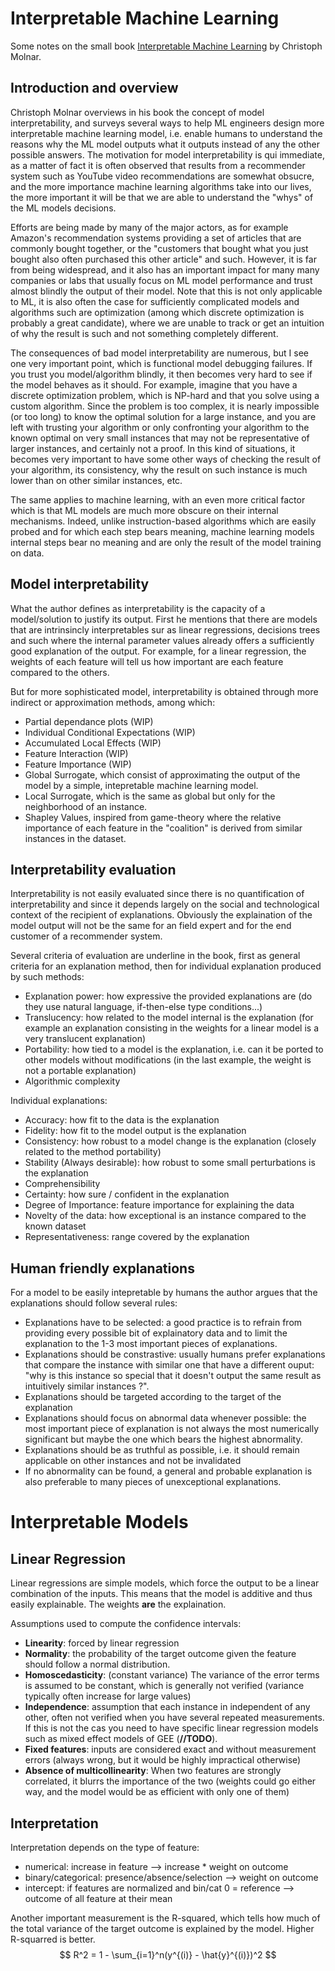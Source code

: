 # Interpretable Machine Learning
Some notes on the small book [Interpretable Machine Learning](https://christophm.github.io/interpretable-ml-book/) by Christoph Molnar.

## Introduction and overview
Christoph Molnar overviews in his book the concept of model interpretability, and surveys several ways to help ML engineers design more interpretable machine learning model, i.e. enable humans to understand the reasons why the ML model outputs what it outputs instead of any the other possible answers.
The motivation for model interpretability is qui immediate, as a matter of fact it is often observed that results from a recommender system such as YouTube video recommendations are somewhat obsucre, and the more importance machine learning algorithms take into our lives, the more important it will be that we are able to understand the "whys" of the ML models decisions.

Efforts are being made by many of the major actors, as for example Amazon's recommendation systems providing a set of articles that are commonly bought together, or the "customers that bought what you just bought also often purchased this other article" and such. 
However, it is far from being widespread, and it also has an important impact for many many companies or labs that usually focus on ML model performance and trust almost blindly the output of their model. 
Note that this is not only applicable to ML, it is also often the case for sufficiently complicated models and algorithms such are optimization (among which discrete optimization is probably a great candidate), where we are unable to track or get an intuition of why the result is such and not something completely different.

The consequences of bad model interpretability are numerous, but I see one very important point, which is functional model debugging failures.
If you trust you model/algorithm blindly, it then becomes very hard to see if the model behaves as it should. 
For example, imagine that you have a discrete optimization problem, which is NP-hard and that you solve using a custom algorithm. 
Since the problem is too complex, it is nearly impossible (or too long) to know the optimal solution for a large instance, and you are left with trusting your algorithm or only confronting your algorithm to the known optimal on very small instances that may not be representative of larger instances, and certainly not a proof. 
In this kind of situations, it becomes very important to have some other ways of checking the result of your algorithm, its consistency, why the result on such instance is much lower than on other similar instances, etc.

The same applies to machine learning, with an even more critical factor which is that ML models are much more obscure on their internal mechanisms.
Indeed, unlike instruction-based algorithms which are easily probed and for which each step bears meaning, machine learning models internal steps bear no meaning and are only the result of the model training on data.

## Model interpretability
What the author defines as interpretability is the capacity of a model/solution to justify its output. 
First he mentions that there are models that are intrinsincly interpretables sur as linear regressions, decisions trees and such where the internal parameter values already offers a sufficiently good explanation of the output.
For example, for a linear regression, the weights of each feature will tell us how important are each feature compared to the others.

But for more sophisticated model, interpretability is obtained through more indirect or approximation methods, among which:

- Partial dependance plots (WIP)
- Individual Conditional Expectations (WIP)
- Accumulated Local Effects (WIP)
- Feature Interaction (WIP)
- Feature Importance (WIP)
- Global Surrogate, which consist of approximating the output of the model by a simple, intepretable machine learning model.
- Local Surrogate, which is the same as global but only for the neighborhood of an instance.
- Shapley Values, inspired from game-theory where the relative importance of each feature in the "coalition" is derived from similar instances in the dataset.

## Interpretability evaluation
Interpretability is not easily evaluated since there is no quantification of interpretability and since it depends largely on the social and technological context of the recipient of explanations.
Obviously the explaination of the model output will not be the same for an field expert and for the end customer of a recommender system.

Several criteria of evaluation are underline in the book, first as general criteria for an explanation method, then for individual explanation produced by such methods:

- Explanation power: how expressive the provided explanations are (do they use natural language, if-then-else type conditions...)
- Translucency: how related to the model internal is the explanation (for example an explanation consisting in the weights for a linear model is a very translucent explanation)
- Portability: how tied to a model is the explanation, i.e. can it be ported to other models without modifications (in the last example, the weight is not a portable explanation)
- Algorithmic complexity

Individual explanations:

- Accuracy: how fit to the data is the explanation
- Fidelity: how fit to the model output is the explanation
- Consistency: how robust to a model change is the explanation (closely related to the method portability)
- Stability (Always desirable): how robust to some small perturbations is the explanation
- Comprehensibility
- Certainty: how sure / confident in the explanation
- Degree of Importance: feature importance for explaining the data
- Novelty of the data: how exceptional is an instance compared to the known dataset
- Representativeness: range covered by the explanation

## Human friendly explanations
For a model to be easily intepretable by humans the author argues that the explanations should follow several rules:

- Explanations have to be selected: a good practice is to refrain from providing every possible bit of explainatory data and to limit the explanation to the 1-3 most important pieces of explanations.
- Explanations should be constrastive: usually humans prefer explanations that compare the instance with similar one that have a different ouput: "why is this instance so special that it doesn't output the same result as intuitively similar instances ?".
- Explanations should be targeted according to the target of the explanation
- Explanations should focus on abnormal data whenever possible: the most important piece of explanation is not always the most numerically significant but maybe the one which bears the highest abnormality.
- Explanations should be as truthful as possible, i.e. it should remain applicable on other instances and not be invalidated
- If no abnormality can be found, a general and probable explanation is also preferable to many pieces of unexceptional explanations.

# Interpretable Models
## Linear Regression
Linear regressions are simple models, which force the output to be a linear combination of the inputs. This means that the model is additive and thus easily explainable. The weights **are** the explaination.

Assumptions used to compute the confidence intervals:
- **Linearity**: forced by linear regression
- **Normality**: the probability of the target outcome given the feature should follow a normal distribution.
- **Homoscedasticity**: (constant variance) The variance of the error terms is assumed to be constant, which is generally not verified (variance typically often increase for large values)
- **Independence**: assumption that each instance in independent of any other, often not verified when you have several repeated measurements. If this is not the cas you need to have specific linear regression models such as mixed effect models of GEE (**//TODO**).
- **Fixed features**: inputs are considered exact and without measurement errors (always wrong, but it would be highly impractical otherwise)
- **Absence of multicollinearity**: When two features are strongly correlated, it blurrs the importance of the two (weights could go either way, and the model would be as efficient with only one of them)

## Interpretation
Interpretation depends on the type of feature:
- numerical: increase in feature --> increase * weight on outcome
- binary/categorical: presence/absence/selection --> weight on outcome
- intercept: if features are normalized and bin/cat 0 = reference --> outcome of all feature at their mean

Another important measurement is the R-squared, which tells how much of the total variance of the target outcome is explained by the model. Higher R-squarred is better.
$$
R^2 = 1 - \sum_{i=1}^n(y^{(i)} - \hat{y}^{(i)})^2
$$

